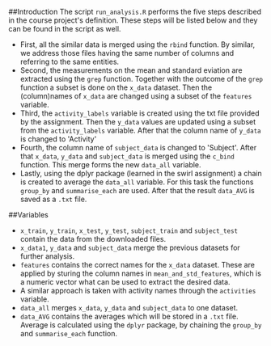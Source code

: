 ##Introduction
The script `run_analysis.R` performs the five steps described in the course project's definition. These steps will be listed
below and they can be found in the script as well.


- First, all the similar data is merged using the `rbind` function. By similar, we address those files having the same number
of columns and referring to the same entities.
- Second, the measurements on the mean and standard eviation are extracted using the `grep` function. Together with the outcome of the
`grep` function a subset is done on the `x_data` dataset. Then the (column)names of `x_data` are changed using a subset of the `features` variable.
- Third, the `activity_labels` variable is created using the txt file provided by the assignment. Then the `y_data` values are updated using a subset from the
`activity_labels` variable. After that the column name of `y_data` is changed to 'Activity' 
- Fourth, the column name of `subject_data` is changed to 'Subject'. After that `x_data`, `y_data` and `subject_data` is merged using the `c_bind` function. This merge forms
the new `data_all` variable.
- Lastly, using the dplyr package (learned in the swirl assignment) a chain is created to average the `data_all` variable. For this task the functions `group_by` and `summarise_each` are used. After that the
result `data_AVG` is saved as a `.txt` file.

##Variables
- `x_train`, `y_train`, `x_test`, `y_test`, `subject_train` and `subject_test` contain the data from the downloaded files.
- `x_data1`, `y_data` and `subject_data` merge the previous datasets for further analysis.
- `features` contains the correct names for the `x_data` dataset. These are applied by sturing the column names in `mean_and_std_features`, which is a numeric vector what can be used to extract the desired data.
- A similar approach is taken with activity names through the `activities` variable.
- `data_all` merges `x_data`, `y_data` and `subject_data` to one dataset.
- `data_AVG` contains the averages which will be stored in a `.txt` file. Average is calculated using the `dplyr` package, by chaining the `group_by` and `summarise_each` function.
